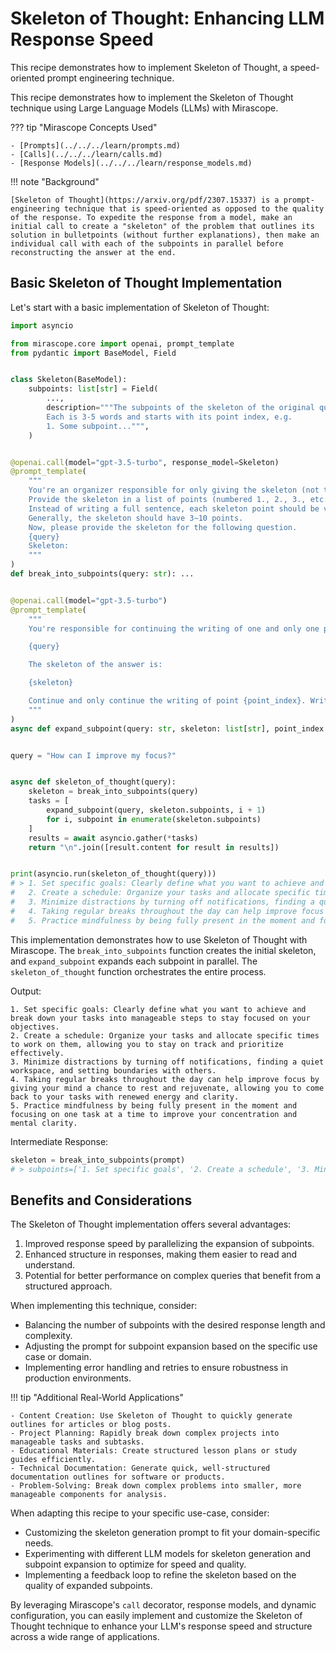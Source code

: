 # Skeleton of Thought: Enhancing LLM Response Speed

This recipe demonstrates how to implement Skeleton of Thought, a speed-oriented prompt engineering technique.

This recipe demonstrates how to implement the Skeleton of Thought technique using Large Language Models (LLMs) with Mirascope.

??? tip "Mirascope Concepts Used"

    - [Prompts](../../../learn/prompts.md)
    - [Calls](../../../learn/calls.md)
    - [Response Models](../../../learn/response_models.md)

!!! note "Background"

    [Skeleton of Thought](https://arxiv.org/pdf/2307.15337) is a prompt-engineering technique that is speed-oriented as opposed to the quality of the response. To expedite the response from a model, make an initial call to create a "skeleton" of the problem that outlines its solution in bulletpoints (without further explanations), then make an individual call with each of the subpoints in parallel before reconstructing the answer at the end.


## Basic Skeleton of Thought Implementation

Let's start with a basic implementation of Skeleton of Thought:

```python
import asyncio

from mirascope.core import openai, prompt_template
from pydantic import BaseModel, Field


class Skeleton(BaseModel):
    subpoints: list[str] = Field(
        ...,
        description="""The subpoints of the skeleton of the original query.
        Each is 3-5 words and starts with its point index, e.g. 
        1. Some subpoint...""",
    )


@openai.call(model="gpt-3.5-turbo", response_model=Skeleton)
@prompt_template(
    """
    You're an organizer responsible for only giving the skeleton (not the full content) for answering the question.
    Provide the skeleton in a list of points (numbered 1., 2., 3., etc.) to answer the question. 
    Instead of writing a full sentence, each skeleton point should be very short with only 3∼5 words.
    Generally, the skeleton should have 3∼10 points.
    Now, please provide the skeleton for the following question.
    {query}
    Skeleton:
    """
)
def break_into_subpoints(query: str): ...


@openai.call(model="gpt-3.5-turbo")
@prompt_template(
    """
    You're responsible for continuing the writing of one and only one point in the overall answer to the following question:

    {query}

    The skeleton of the answer is:

    {skeleton}

    Continue and only continue the writing of point {point_index}. Write it very shortly in 1-2 sentences and do not continue with other points!
    """
)
async def expand_subpoint(query: str, skeleton: list[str], point_index: int): ...


query = "How can I improve my focus?"


async def skeleton_of_thought(query):
    skeleton = break_into_subpoints(query)
    tasks = [
        expand_subpoint(query, skeleton.subpoints, i + 1)
        for i, subpoint in enumerate(skeleton.subpoints)
    ]
    results = await asyncio.gather(*tasks)
    return "\n".join([result.content for result in results])


print(asyncio.run(skeleton_of_thought(query)))
# > 1. Set specific goals: Clearly define what you want to achieve and break down your tasks into manageable steps to stay focused on your objectives.
#   2. Create a schedule: Organize your tasks and allocate specific times to work on them, allowing you to stay on track and prioritize effectively.
#   3. Minimize distractions by turning off notifications, finding a quiet workspace, and setting boundaries with others.
#   4. Taking regular breaks throughout the day can help improve focus by giving your mind a chance to rest and rejuvenate, allowing you to come back to your tasks with renewed energy and clarity.
#   5. Practice mindfulness by being fully present in the moment and focusing on one task at a time to improve your concentration and mental clarity.
```

This implementation demonstrates how to use Skeleton of Thought with Mirascope. The `break_into_subpoints` function creates the initial skeleton, and `expand_subpoint` expands each subpoint in parallel. The `skeleton_of_thought` function orchestrates the entire process.

Output:
```
1. Set specific goals: Clearly define what you want to achieve and break down your tasks into manageable steps to stay focused on your objectives.
2. Create a schedule: Organize your tasks and allocate specific times to work on them, allowing you to stay on track and prioritize effectively.
3. Minimize distractions by turning off notifications, finding a quiet workspace, and setting boundaries with others.
4. Taking regular breaks throughout the day can help improve focus by giving your mind a chance to rest and rejuvenate, allowing you to come back to your tasks with renewed energy and clarity.
5. Practice mindfulness by being fully present in the moment and focusing on one task at a time to improve your concentration and mental clarity.
```

Intermediate Response:
```python
skeleton = break_into_subpoints(prompt)
# > subpoints=['1. Set specific goals', '2. Create a schedule', '3. Minimize distractions', '4. Take breaks', '5. Practice mindfulness']
```

## Benefits and Considerations

The Skeleton of Thought implementation offers several advantages:

1. Improved response speed by parallelizing the expansion of subpoints.
2. Enhanced structure in responses, making them easier to read and understand.
3. Potential for better performance on complex queries that benefit from a structured approach.

When implementing this technique, consider:

- Balancing the number of subpoints with the desired response length and complexity.
- Adjusting the prompt for subpoint expansion based on the specific use case or domain.
- Implementing error handling and retries to ensure robustness in production environments.

!!! tip "Additional Real-World Applications"

    - Content Creation: Use Skeleton of Thought to quickly generate outlines for articles or blog posts.
    - Project Planning: Rapidly break down complex projects into manageable tasks and subtasks.
    - Educational Materials: Create structured lesson plans or study guides efficiently.
    - Technical Documentation: Generate quick, well-structured documentation outlines for software or products.
    - Problem-Solving: Break down complex problems into smaller, more manageable components for analysis.

When adapting this recipe to your specific use-case, consider:

- Customizing the skeleton generation prompt to fit your domain-specific needs.
- Experimenting with different LLM models for skeleton generation and subpoint expansion to optimize for speed and quality.
- Implementing a feedback loop to refine the skeleton based on the quality of expanded subpoints.

By leveraging Mirascope's `call` decorator, response models, and dynamic configuration, you can easily implement and customize the Skeleton of Thought technique to enhance your LLM's response speed and structure across a wide range of applications.
